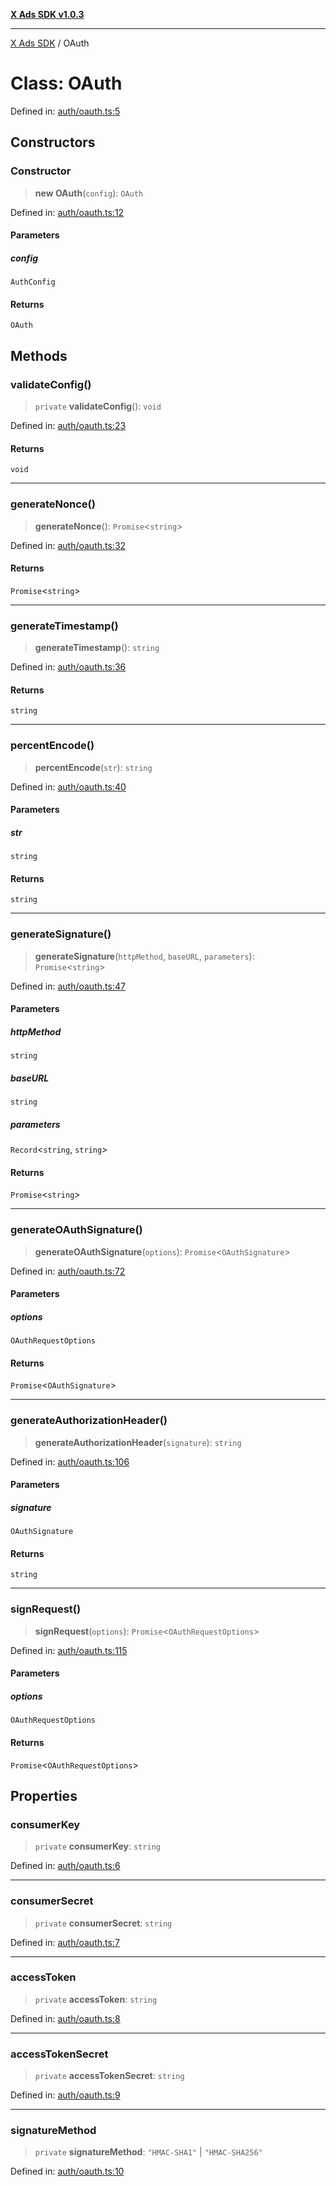 [**X Ads SDK v1.0.3**](../README.md)

***

[X Ads SDK](../globals.md) / OAuth

# Class: OAuth

Defined in: [auth/oauth.ts:5](https://github.com/kage1020/x-ads-sdk/blob/main/src/auth/oauth.ts#L5)

## Constructors

### Constructor

> **new OAuth**(`config`): `OAuth`

Defined in: [auth/oauth.ts:12](https://github.com/kage1020/x-ads-sdk/blob/main/src/auth/oauth.ts#L12)

#### Parameters

##### config

`AuthConfig`

#### Returns

`OAuth`

## Methods

### validateConfig()

> `private` **validateConfig**(): `void`

Defined in: [auth/oauth.ts:23](https://github.com/kage1020/x-ads-sdk/blob/main/src/auth/oauth.ts#L23)

#### Returns

`void`

***

### generateNonce()

> **generateNonce**(): `Promise`\<`string`\>

Defined in: [auth/oauth.ts:32](https://github.com/kage1020/x-ads-sdk/blob/main/src/auth/oauth.ts#L32)

#### Returns

`Promise`\<`string`\>

***

### generateTimestamp()

> **generateTimestamp**(): `string`

Defined in: [auth/oauth.ts:36](https://github.com/kage1020/x-ads-sdk/blob/main/src/auth/oauth.ts#L36)

#### Returns

`string`

***

### percentEncode()

> **percentEncode**(`str`): `string`

Defined in: [auth/oauth.ts:40](https://github.com/kage1020/x-ads-sdk/blob/main/src/auth/oauth.ts#L40)

#### Parameters

##### str

`string`

#### Returns

`string`

***

### generateSignature()

> **generateSignature**(`httpMethod`, `baseURL`, `parameters`): `Promise`\<`string`\>

Defined in: [auth/oauth.ts:47](https://github.com/kage1020/x-ads-sdk/blob/main/src/auth/oauth.ts#L47)

#### Parameters

##### httpMethod

`string`

##### baseURL

`string`

##### parameters

`Record`\<`string`, `string`\>

#### Returns

`Promise`\<`string`\>

***

### generateOAuthSignature()

> **generateOAuthSignature**(`options`): `Promise`\<`OAuthSignature`\>

Defined in: [auth/oauth.ts:72](https://github.com/kage1020/x-ads-sdk/blob/main/src/auth/oauth.ts#L72)

#### Parameters

##### options

`OAuthRequestOptions`

#### Returns

`Promise`\<`OAuthSignature`\>

***

### generateAuthorizationHeader()

> **generateAuthorizationHeader**(`signature`): `string`

Defined in: [auth/oauth.ts:106](https://github.com/kage1020/x-ads-sdk/blob/main/src/auth/oauth.ts#L106)

#### Parameters

##### signature

`OAuthSignature`

#### Returns

`string`

***

### signRequest()

> **signRequest**(`options`): `Promise`\<`OAuthRequestOptions`\>

Defined in: [auth/oauth.ts:115](https://github.com/kage1020/x-ads-sdk/blob/main/src/auth/oauth.ts#L115)

#### Parameters

##### options

`OAuthRequestOptions`

#### Returns

`Promise`\<`OAuthRequestOptions`\>

## Properties

### consumerKey

> `private` **consumerKey**: `string`

Defined in: [auth/oauth.ts:6](https://github.com/kage1020/x-ads-sdk/blob/main/src/auth/oauth.ts#L6)

***

### consumerSecret

> `private` **consumerSecret**: `string`

Defined in: [auth/oauth.ts:7](https://github.com/kage1020/x-ads-sdk/blob/main/src/auth/oauth.ts#L7)

***

### accessToken

> `private` **accessToken**: `string`

Defined in: [auth/oauth.ts:8](https://github.com/kage1020/x-ads-sdk/blob/main/src/auth/oauth.ts#L8)

***

### accessTokenSecret

> `private` **accessTokenSecret**: `string`

Defined in: [auth/oauth.ts:9](https://github.com/kage1020/x-ads-sdk/blob/main/src/auth/oauth.ts#L9)

***

### signatureMethod

> `private` **signatureMethod**: `"HMAC-SHA1"` \| `"HMAC-SHA256"`

Defined in: [auth/oauth.ts:10](https://github.com/kage1020/x-ads-sdk/blob/main/src/auth/oauth.ts#L10)
